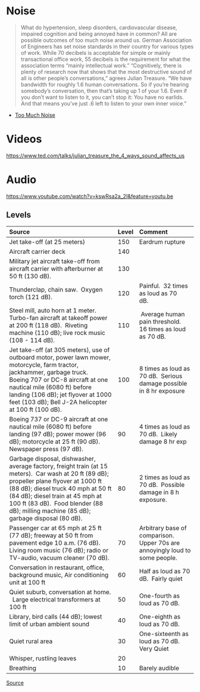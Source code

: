 # Noise

> What do hypertension, sleep disorders, cardiovascular disease, impaired cognition and being annoyed have in common? All are possible outcomes of too much noise around us.
> German Association of Engineers has set noise standards in their country for various types of work. While 70 decibels is acceptable for simple or mainly transactional office work, 55 decibels is the requirement for what the association terms “mainly intellectual work.”
> “Cognitively, there is plenty of research now that shows that the most destructive sound of all is other people’s conversations,” agrees Julian Treasure. “We have bandwidth for roughly 1.6 human conversations. So if you’re hearing somebody’s conversation, then that’s taking up 1 of your 1.6. Even if you don’t want to listen to it, you can’t stop it: You have no earlids. And that means you’ve just .6 left to listen to your own inner voice.”
- [Too Much Noise](https://www.steelcase.com/insights/articles/much-noise/)



# Videos

https://www.ted.com/talks/julian_treasure_the_4_ways_sound_affects_us

# Audio

https://www.youtube.com/watch?v=kswRsa2a_2I&feature=youtu.be
## Levels

| Source | Level | Comment |
| :---- | :---- | :---- |
| Jet take-off (at 25 meters) | 150 | Eardrum rupture |
| Aircraft carrier deck | 140 | |
| Military jet aircraft take-off from aircraft carrier with afterburner at 50 ft (130 dB). | 130 |
| Thunderclap, chain saw.  Oxygen torch (121 dB).  | 120 | Painful.  32 times as loud as 70 dB.   |
| Steel mill, auto horn at 1 meter.   Turbo-fan aircraft at takeoff power at 200 ft (118 dB).  Riveting machine (110 dB); live rock music (108 - 114 dB). | 110 |  Average human pain threshold.  16 times as loud as 70 dB.  |
| Jet take-off (at 305 meters), use of outboard motor, power lawn mower, motorcycle, farm tractor, jackhammer, garbage truck.   Boeing 707 or DC-8 aircraft at one nautical mile (6080 ft) before landing (106 dB); jet flyover at 1000 feet (103 dB); Bell J-2A helicopter at 100 ft (100 dB). | 100 | 8 times as loud as 70 dB.  Serious damage possible in 8 hr exposure |
| Boeing 737 or DC-9 aircraft at one nautical mile (6080 ft) before landing (97 dB); power mower (96 dB); motorcycle at 25 ft (90 dB).  Newspaper press (97 dB). | 90 | 4 times as loud as 70 dB.  Likely damage 8 hr exp |
| Garbage disposal, dishwasher, average factory, freight train (at 15 meters).  Car wash at 20 ft (89 dB); propeller plane flyover at 1000 ft (88 dB); diesel truck 40 mph at 50 ft (84 dB); diesel train at 45 mph at 100 ft (83 dB).  Food blender (88 dB); milling machine (85 dB); garbage disposal (80 dB). | 80 | 2 times as loud as 70 dB.  Possible damage in 8 h exposure. |
| Passenger car at 65 mph at 25 ft (77 dB); freeway at 50 ft from pavement edge 10 a.m. (76 dB).  Living room music (76 dB); radio or TV-audio, vacuum cleaner (70 dB). | 70 | Arbitrary base of comparison.  Upper 70s are annoyingly loud to some people. |
| Conversation in restaurant, office, background music, Air conditioning unit at 100 ft | 60 | Half as loud as 70 dB.  Fairly quiet |
| Quiet suburb, conversation at home.   Large electrical transformers at 100 ft | 50 | One-fourth as loud as 70 dB.  |
| Library, bird calls (44 dB); lowest limit of urban ambient sound | 40 | One-eighth as loud as 70 dB.   |
| Quiet rural area | 30 | One-sixteenth as loud as 70 dB.  Very Quiet |
| Whisper, rustling leaves | 20 |
| Breathing | 10 | Barely audible |

[Source](https://www.chem.purdue.edu/chemsafety/Training/PPETrain/dblevels.htm)



